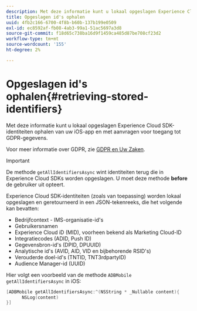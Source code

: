 ```yaml
---
description: Met deze informatie kunt u lokaal opgeslagen Experience Cloud SDK-identiteiten ophalen van uw iOS-app en met aanvragen voor toegang tot GDPR-gegevens.
title: Opgeslagen id's ophalen
uuid: 4fb2c166-6700-4f8b-b60b-137b199e0509
exl-id: ec8592af-fb08-4ab3-99a1-51ac5697a3d8
source-git-commit: f18d65c738ba16d9f1459ca485d87be708cf23d2
workflow-type: tm+mt
source-wordcount: '155'
ht-degree: 2%

---
```


# Opgeslagen id&#39;s ophalen{#retrieving-stored-identifiers}

Met deze informatie kunt u lokaal opgeslagen Experience Cloud SDK-identiteiten ophalen van uw iOS-app en met aanvragen voor toegang tot GDPR-gegevens.

Voor meer informatie over GDPR, zie [GDPR en Uw Zaken](https://www.adobe.com/nl/privacy/general-data-protection-regulation.html).

>[!IMPORTANT]
>
>De methode `getAllIdentifiersAsync` wint identiteiten terug die in Experience Cloud SDKs worden opgeslagen. U moet deze methode **before** de gebruiker uit opteert.

Experience Cloud SDK-identiteiten (zoals van toepassing) worden lokaal opgeslagen en geretourneerd in een JSON-tekenreeks, die het volgende kan bevatten:

* Bedrijfcontext - IMS-organisatie-id&#39;s
* Gebruikersnamen
* Experience Cloud iD (MID), voorheen bekend als Marketing Cloud-ID
* Integratiecodes (ADID, Push ID)
* Gegevensbron-id&#39;s (DPID, DPUUID)
* Analytische id&#39;s (AVID, AID, VID en bijbehorende RSID&#39;s)
* Verouderde doel-id&#39;s (TNTID, TNT3rdpartyID)
* Audience Manager-id (UUID)

Hier volgt een voorbeeld van de methode `ADBMobile getAllIdentifiersAsync` in iOS:

```objective-c
[ADBMobile getAllIdentifiersAsync:^(NSString * _Nullable content){
      NSLog(content) 
}]
```

